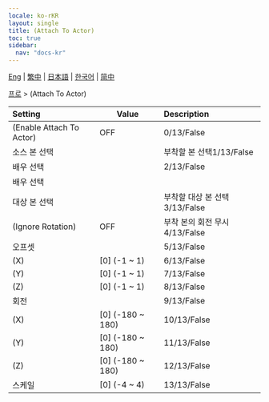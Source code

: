 ```yaml
---
locale: ko-rKR
layout: single
title: (Attach To Actor)
toc: true
sidebar:
  nav: "docs-kr"
---
```

[Eng](/dancexr/menu/2025.4/actor/attach_to_actor) | [繁中](/tw/dancexr/menu/2025.4/actor/attach_to_actor) | [日本語](/jp/dancexr/menu/2025.4/actor/attach_to_actor) | [한국어](/kr/dancexr/menu/2025.4/actor/attach_to_actor) | [简中](/zh/dancexr/menu/2025.4/actor/attach_to_actor)

[프로](../menu#프로) > (Attach To Actor)



| Setting | Value | Description |
| :--- | --- | :--- |
| (Enable Attach To Actor) | OFF | 0/13/False
| 소스 본 선택 || 부착할 본 선택1/13/False
| 배우 선택 || 2/13/False
| 배우 선택 |  |  |
| 대상 본 선택 || 부착할 대상 본 선택3/13/False
| (Ignore Rotation) | OFF | 부착 본의 회전 무시4/13/False
| 오프셋 || 5/13/False
| (X) | [0] (-1 ~ 1) | 6/13/False
| (Y) | [0] (-1 ~ 1) | 7/13/False
| (Z) | [0] (-1 ~ 1) | 8/13/False
| 회전 || 9/13/False
| (X) | [0] (-180 ~ 180) | 10/13/False
| (Y) | [0] (-180 ~ 180) | 11/13/False
| (Z) | [0] (-180 ~ 180) | 12/13/False
| 스케일 | [0] (-4 ~ 4) | 13/13/False
